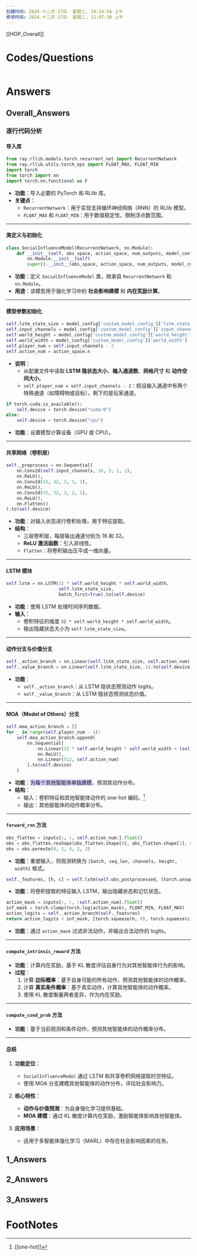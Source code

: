 ```yaml
---
创建时间: 2024-十二月-17日  星期二, 10:14:56 上午
修改时间: 2024-十二月-17日  星期二, 11:07:30 上午
---
```

[[HOP_Overall]]



# Codes/Questions

```python

```


# Answers

## Overall_Answers
### **逐行代码分析**

#### **导入库**
```python
from ray.rllib.models.torch.recurrent_net import RecurrentNetwork
from ray.rllib.utils.torch_ops import FLOAT_MAX, FLOAT_MIN
import torch
from torch import nn
import torch.nn.functional as F
```
- **功能**：导入必要的 PyTorch 和 RLlib 库。
- **关键点**：
   - `RecurrentNetwork`：用于实现支持循环神经网络（RNN）的 RLlib 模型。
   - `FLOAT_MAX` 和 `FLOAT_MIN`：用于数值稳定性，限制浮点数范围。

---

#### **类定义与初始化**
```python
class SocialInfluenceModel(RecurrentNetwork, nn.Module):
    def __init__(self, obs_space, action_space, num_outputs, model_config, name):
        nn.Module.__init__(self)
        super().__init__(obs_space, action_space, num_outputs, model_config, name)
```
- **功能**：定义 `SocialInfluenceModel` 类，继承自 `RecurrentNetwork` 和 `nn.Module`。
- **用途**：该模型用于强化学习中的 **社会影响建模** 和 **内在奖励计算**。

---

#### **模型参数初始化**
```python
self.lstm_state_size = model_config['custom_model_config']['lstm_state_size']
self.input_channels = model_config['custom_model_config']['input_channels']
self.world_height = model_config['custom_model_config']['world_height']
self.world_width = model_config['custom_model_config']['world_width']
self.player_num = self.input_channels - 2
self.action_num = action_space.n
```
- **说明**：
   - 从配置文件中读取 **LSTM 隐状态大小**、**输入通道数**、**网格尺寸** 和 **动作空间大小**。
   - `self.player_num = self.input_channels - 2`：假设输入通道中有两个特殊通道（如障碍物或目标），剩下的是玩家通道。

```python
if torch.cuda.is_available():
    self.device = torch.device("cuda:0")
else:
    self.device = torch.device("cpu")
```
- **功能**：设置模型计算设备（GPU 或 CPU）。

---

#### **共享网络（卷积层）**
```python
self._preprocess = nn.Sequential(
    nn.Conv2d(self.input_channels, 16, 3, 1, 1),
    nn.ReLU(),
    nn.Conv2d(16, 32, 3, 1, 1),
    nn.ReLU(),
    nn.Conv2d(32, 32, 3, 1, 1),
    nn.ReLU(),
    nn.Flatten()
).to(self.device)
```
- **功能**：对输入状态进行卷积处理，用于特征提取。
- **结构**：
   - 三层卷积层，每层输出通道分别为 16 和 32。
   - **ReLU 激活函数**：引入非线性。
   - `Flatten`：将卷积输出压平成一维向量。

---

#### **LSTM 模块**
```python
self.lstm = nn.LSTM(32 * self.world_height * self.world_width,
                    self.lstm_state_size,
                    batch_first=True).to(self.device)
```
- **功能**：使用 LSTM 处理时间序列数据。
- **输入**：
   - 卷积特征的维度 `32 * self.world_height * self.world_width`。
   - 输出隐藏状态大小为 `self.lstm_state_size`。

---

#### **动作分支与价值分支**
```python
self._action_branch = nn.Linear(self.lstm_state_size, self.action_num).to(self.device)
self._value_branch = nn.Linear(self.lstm_state_size, 1).to(self.device)
```
- **功能**：
   - `self._action_branch`：从 LSTM 隐状态预测动作 logits。
   - `self._value_branch`：从 LSTM 隐状态预测状态价值。

---

#### **MOA（Model of Others）分支**
```python
self.moa_action_branch = []
for _ in range(self.player_num - 1):
    self.moa_action_branch.append(
        nn.Sequential(
            nn.Linear(32 * self.world_height * self.world_width + (self.action_num + 1) * self.player_num, 512),
            nn.ReLU(),
            nn.Linear(512, self.action_num)
        ).to(self.device)
    )
```
- **功能**：<span style="background:#d2cbff">为每个其他智能体单独建模</span>，预测其动作分布。
- **结构**：
   - 输入：卷积特征和其他智能体动作的 one-hot 编码。[^1]
   - 输出：其他智能体的动作概率分布。

---

#### **`forward_rnn` 方法**
```python
obs_flatten = inputs[:, :, self.action_num:].float()
obs = obs_flatten.reshape(obs_flatten.shape[0], obs_flatten.shape[1], self.world_height, self.world_width, self.input_channels)
obs = obs.permute(0, 1, 4, 2, 3)
```
- **功能**：重塑输入，将观测转换为 `[batch, seq_len, channels, height, width]` 格式。

```python
self._features, [h, c] = self.lstm(self.obs_postprocessed, [torch.unsqueeze(state[0], 0), torch.unsqueeze(state[1], 0)])
```
- **功能**：将卷积提取的特征输入 LSTM，输出隐藏状态和记忆状态。

```python
action_mask = inputs[:, :, :self.action_num].float()
inf_mask = torch.clamp(torch.log(action_mask), FLOAT_MIN, FLOAT_MAX)
action_logits = self._action_branch(self._features)
return action_logits + inf_mask, [torch.squeeze(h, 0), torch.squeeze(c, 0)]
```
- **功能**：通过 `action_mask` 过滤非法动作，并输出合法动作的 logits。

---

#### **`compute_intrinsic_reward` 方法**
- **功能**：计算内在奖励，基于 KL 散度评估自身行为对其他智能体行为的影响。
- **过程**：
   1. 计算 **边际概率**：基于自身可能的所有动作，预测其他智能体的动作概率。
   2. 计算 **真实条件概率**：基于真实动作，计算其他智能体的动作概率。
   3. 使用 KL 散度衡量两者差异，作为内在奖励。

---

#### **`compute_cond_prob` 方法**
- **功能**：基于当前观测和条件动作，预测其他智能体的动作概率分布。

---

#### **总结**

1. **功能定位**：
   - `SocialInfluenceModel` 通过 LSTM 和共享卷积网络提取时空特征。
   - 使用 MOA 分支建模其他智能体的动作分布，评估社会影响力。

2. **核心特性**：
   - **动作与价值预测**：为自身强化学习提供基础。
   - **MOA 建模**：通过 KL 散度计算内在奖励，激励智能体影响其他智能体。

3. **应用场景**：
   - 适用于多智能体强化学习（MARL）中存在社会影响因素的任务。

## 1_Answers


## 2_Answers


## 3_Answers




# FootNotes

[^1]: [[one-hot]]